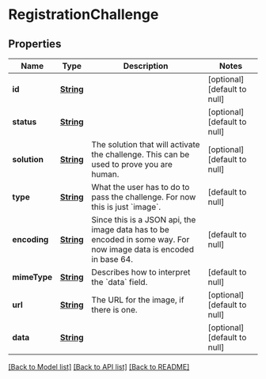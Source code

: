 # RegistrationChallenge
## Properties

Name | Type | Description | Notes
------------ | ------------- | ------------- | -------------
**id** | [**String**](string.md) |  | [optional] [default to null]
**status** | [**String**](string.md) |  | [optional] [default to null]
**solution** | [**String**](string.md) | The solution that will activate the challenge. This can be used to prove you are human. | [optional] [default to null]
**type** | [**String**](string.md) | What the user has to do to pass the challenge. For now this is just &#x60;image&#x60;. | [default to null]
**encoding** | [**String**](string.md) | Since this is a JSON api, the image data has to be encoded in some way. For now image data is encoded in base 64. | [default to null]
**mimeType** | [**String**](string.md) | Describes how to interpret the &#x60;data&#x60; field. | [default to null]
**url** | [**String**](string.md) | The URL for the image, if there is one. | [optional] [default to null]
**data** | [**String**](string.md) |  | [optional] [default to null]

[[Back to Model list]](../README.md#documentation-for-models) [[Back to API list]](../README.md#documentation-for-api-endpoints) [[Back to README]](../README.md)

